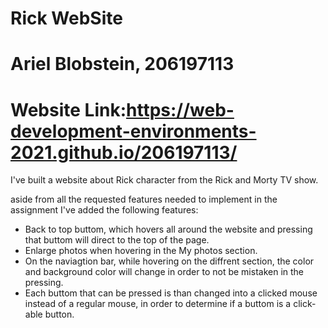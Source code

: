 # Rick WebSite
# Ariel Blobstein, 206197113
# Website Link:https://web-development-environments-2021.github.io/206197113/

I've built a website about Rick character from the Rick and Morty TV show.

aside from all the requested features needed to implement in the assignment I've added the following features:

- Back to top buttom, which hovers all around the website and pressing that buttom will direct to the top of the page.
- Enlarge photos when hovering in the My photos section.
- On the naviagtion bar, while hovering on the diffrent section, the color and background color will change in order to not be mistaken in the pressing.
- Each buttom that can be pressed is than changed into a clicked mouse instead of a regular mouse, in order to determine if a buttom is a click-able button. 
